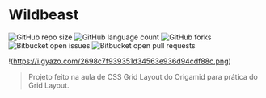 # Wildbeast

![GitHub repo size](https://img.shields.io/github/repo-size/phedrakeson/wildbeast?style=for-the-badge)
![GitHub language count](https://img.shields.io/github/languages/count/phedrakeson/wildbeast?style=for-the-badge)
![GitHub forks](https://img.shields.io/github/forks/phedrakeson/wildbeast?style=for-the-badge)
![Bitbucket open issues](https://img.shields.io/bitbucket/issues/phedrakeson/wildbeast?style=for-the-badge)
![Bitbucket open pull requests](https://img.shields.io/bitbucket/pr-raw/phedrakeson/wildbeast?style=for-the-badge)

!(https://i.gyazo.com/2698c7f939351d34563e936d94cdf88c.png)

> Projeto feito na aula de CSS Grid Layout do Origamid para prática do Grid Layout.
